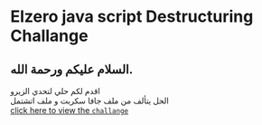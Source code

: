 # Elzero java script Destructuring Challange 
## السلام عليكم ورحمة الله.  
اقدم لكم حلي لتحدي الزيرو  
الحل يتألف من ملف جافا سكربت و ملف اتشتمل  
[click here to view the `challange`](https://youtu.be/n21fO9TER7c)  
